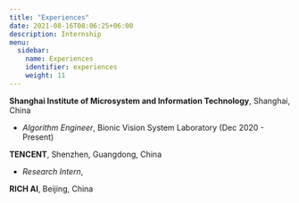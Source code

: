 ```yaml
---
title: "Experiences"
date: 2021-08-16T08:06:25+06:00
description: Internship
menu:
  sidebar:
    name: Experiences
    identifier: experiences
    weight: 11
---
```


<!--
Greeting! This is an introduction post. This post tests the followings:

- Hero image is in the same directory as the post.
- This post should be at top of the sidebar.
- Post author should be the same as specified in `author.yaml` file.
-->


**Shanghai Institute of Microsystem and Information Technology**, Shanghai, China

- *Algorithm Engineer*, Bionic Vision System Laboratory (Dec 2020 - Present)

**TENCENT**, Shenzhen, Guangdong, China

- *Research Intern*,

**RICH AI**, Beijing, China
